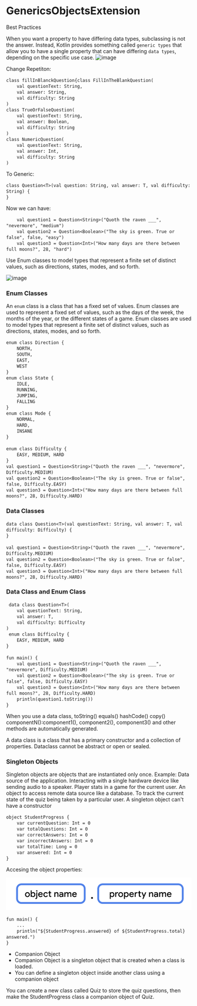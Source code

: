# GenericsObjectsExtension
Best Practices

When you want a property to have differing data types, subclassing is not the answer. 
Instead, Kotlin provides something called `generic types` that allow you to have a single property that can have differing `data types`, depending on the specific use case.
![image](https://user-images.githubusercontent.com/8829018/179422933-d8e1aba6-ea0a-4e8f-8f62-f67f59043b9f.png)

Change Repetiton:
```
class fillInBlanckQuestion{class FillInTheBlankQuestion(
    val questionText: String,
    val answer: String,
    val difficulty: String
)
class TrueOrFalseQuestion(
    val questionText: String,
    val answer: Boolean,
    val difficulty: String
)
class NumericQuestion(
    val questionText: String,
    val answer: Int,
    val difficulty: String
)
```
To Generic: 

```
class Question<T>(val question: String, val answer: T, val difficulty: String) {
}
```
Now we can have:

```
    val question1 = Question<String>("Quoth the raven ___", "nevermore", "medium")
    val question2 = Question<Boolean>("The sky is green. True or false", false, "easy")
    val question3 = Question<Int>("How many days are there between full moons?", 28, "hard")
```
Use Enum classes to model types that represent a finite set of distinct values, such as directions, states, modes, and so forth.

![image](https://user-images.githubusercontent.com/8829018/179424197-82974f48-3c52-47a4-9d95-53225d15846e.png)

### Enum Classes

An `enum` class is a class that has a fixed set of values.
Enum classes are used to represent a fixed set of values, such as the days of the week, the months of the year, or the different states of a game.
Enum classes are used to model types that represent a finite set of distinct values, such as directions, states, modes, and so forth.

```
enum class Direction {
    NORTH,
    SOUTH,
    EAST,
    WEST
}
enum class State {
    IDLE,
    RUNNING,
    JUMPING,
    FALLING
}
enum class Mode {
    NORMAL,
    HARD,
    INSANE
}

enum class Difficulty {
    EASY, MEDIUM, HARD
}
val question1 = Question<String>("Quoth the raven ___", "nevermore", Difficulty.MEDIUM)
val question2 = Question<Boolean>("The sky is green. True or false", false, Difficulty.EASY)
val question3 = Question<Int>("How many days are there between full moons?", 28, Difficulty.HARD)
```

### Data Classes

``` 
data class Question<T>(val questionText: String, val answer: T, val difficulty: Difficulty) {
}

val question1 = Question<String>("Quoth the raven ___", "nevermore", Difficulty.MEDIUM)
val question2 = Question<Boolean>("The sky is green. True or false", false, Difficulty.EASY)
val question3 = Question<Int>("How many days are there between full moons?", 28, Difficulty.HARD)

```

### Data Class and Enum Class

```
 data class Question<T>(
    val questionText: String,
    val answer: T,
    val difficulty: Difficulty
)
 enum class Difficulty {
    EASY, MEDIUM, HARD
}   

fun main() {
    val question1 = Question<String>("Quoth the raven ___", "nevermore", Difficulty.MEDIUM)
    val question2 = Question<Boolean>("The sky is green. True or false", false, Difficulty.EASY)
    val question3 = Question<Int>("How many days are there between full moons?", 28, Difficulty.HARD) 
	println(question1.toString())
}
```
When you use a data class, 
toString()
equals()
hashCode()
copy()
componentN():component1(), component2(), component3()
and other methods are automatically generated.

A data class is a class that has a primary constructor and a collection of properties.
Dataclass cannot be abstract or open or sealed.

### Singleton Objects

Singleton objects are objects that are instantiated only once.
Example:
Data source of the application.
Interacting with a single hardware device like sending audio to a speaker.
Player stats in a game for the current user.
An object to access remote data source like a database.
To track the current state of the quiz being taken by a particular user.
A singleton object can't have a constructor

```
object StudentProgress {
    var currentQuestion: Int = 0
    var totalQuestions: Int = 0
    var correctAnswers: Int = 0
    var incorrectAnswers: Int = 0
    var totalTime: Long = 0
    var answered: Int = 0   
}
```
Accesing the object properties:

![img.png](img.png)

```
fun main() {
    ...
    println("${StudentProgress.answered} of ${StudentProgress.total} answered.")
}
```
- Companion Object
- Companion Object is a singleton object that is created when a class is loaded.
- You can define a singleton object inside another class using a companion object

You can create a new class called Quiz to store the quiz questions, then make the 
StudentProgress class a companion object of Quiz.








